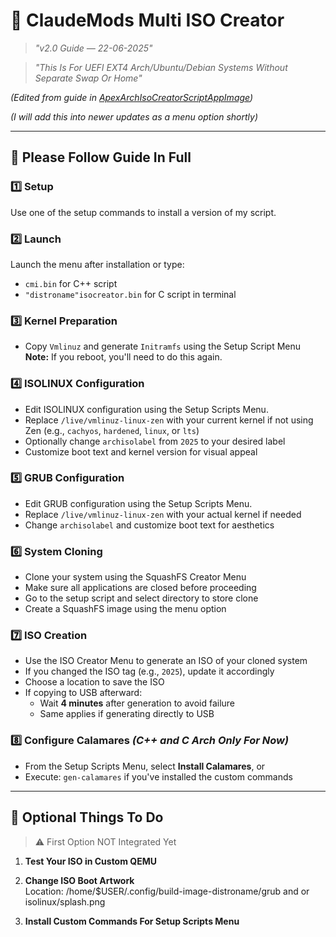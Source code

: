 # 🔧 ClaudeMods Multi ISO Creator 

> *"v2.0 Guide — 22-06-2025"*

> *"This Is For UEFI EXT4 Arch/Ubuntu/Debian Systems Without Separate Swap Or Home"*

*(Edited from guide in [ApexArchIsoCreatorScriptAppImage](https://github.com/claudemods/ApexArchIsoCreatorScriptAppImage))* 

*(I will add this into newer updates as a menu option shortly)*

---

## 📌 Please Follow Guide In Full

### 1️⃣ Setup  
Use one of the setup commands to install a version of my script.

### 2️⃣ Launch  
Launch the menu after installation or type:
- `cmi.bin` for C++ script
- `"distroname"isocreator.bin` for C script in terminal

### 3️⃣ Kernel Preparation  
- Copy `Vmlinuz` and generate `Initramfs` using the Setup Script Menu  
**Note:** If you reboot, you'll need to do this again.

### 4️⃣ ISOLINUX Configuration  
- Edit ISOLINUX configuration using the Setup Scripts Menu.
- Replace `/live/vmlinuz-linux-zen` with your current kernel if not using Zen (e.g., `cachyos`, `hardened`, `linux`, or `lts`)
- Optionally change `archisolabel` from `2025` to your desired label
- Customize boot text and kernel version for visual appeal

### 5️⃣ GRUB Configuration  
- Edit GRUB configuration using the Setup Scripts Menu.
- Replace `/live/vmlinuz-linux-zen` with your actual kernel if needed
- Change `archisolabel` and customize boot text for aesthetics

### 6️⃣ System Cloning  
- Clone your system using the SquashFS Creator Menu
- Make sure all applications are closed before proceeding
- Go to the setup script and select directory to store clone
- Create a SquashFS image using the menu option

### 7️⃣ ISO Creation  
- Use the ISO Creator Menu to generate an ISO of your cloned system
- If you changed the ISO tag (e.g., `2025`), update it accordingly
- Choose a location to save the ISO
- If copying to USB afterward:
  - Wait **4 minutes** after generation to avoid failure
  - Same applies if generating directly to USB

### 8️⃣ Configure Calamares *(C++ and C Arch Only For Now)*  
- From the Setup Scripts Menu, select **Install Calamares**, or  
- Execute: `gen-calamares` if you've installed the custom commands

---

## 🌟 Optional Things To Do

> ⚠️ First Option NOT Integrated Yet

1. **Test Your ISO in Custom QEMU**

2. **Change ISO Boot Artwork**  
   Location: /home/$USER/.config/build-image-distroname/grub and or isolinux/splash.png

3. **Install Custom Commands For Setup Scripts Menu**
